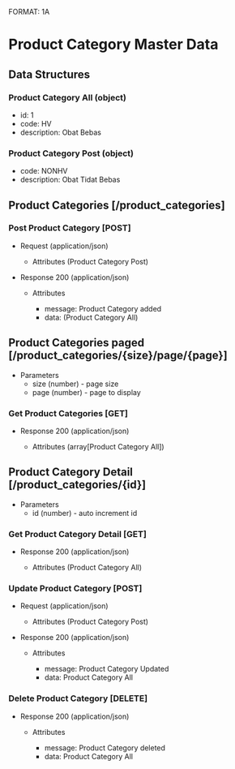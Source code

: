 FORMAT: 1A

# Product Category Master Data

## Data Structures

### Product Category All (object)
+ id: 1
+ code: HV
+ description: Obat Bebas

### Product Category Post (object)
+ code: NONHV
+ description: Obat Tidat Bebas

## Product Categories [/product_categories]

### Post Product Category [POST]

+ Request (application/json)

    + Attributes (Product Category Post)

+ Response 200 (application/json)

    + Attributes

        + message: Product Category added
        + data: (Product Category All)

## Product Categories paged [/product_categories/{size}/page/{page}]

+ Parameters
    + size (number) - page size
    + page (number) - page to display

### Get Product Categories [GET]

+ Response 200 (application/json)

    + Attributes (array[Product Category All])

## Product Category Detail [/product_categories/{id}]

+ Parameters
    + id (number) - auto increment id

### Get Product Category Detail [GET]

+ Response 200 (application/json)

    + Attributes (Product Category All)

### Update Product Category [POST]

+ Request (application/json)

    + Attributes (Product Category Post)

+ Response 200 (application/json)

    + Attributes

        + message: Product Category Updated
        + data: Product Category All

### Delete Product Category [DELETE]

+ Response 200 (application/json)
    
    + Attributes

        + message: Product Category deleted
        + data: Product Category All
